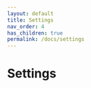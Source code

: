 ```yaml
---
layout: default
title: Settings
nav_order: 4
has_children: true
permalink: /docs/settings
---
```


# Settings
